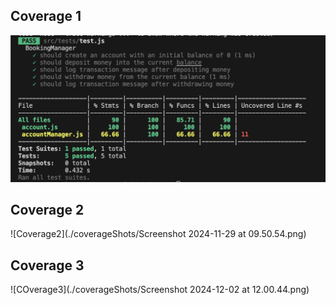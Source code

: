 ## Coverage 1
![Coverage1](./coverageShots/Screenshot%202024-11-21%20at%2011.20.02.png)


## Coverage 2

![Coverage2](./coverageShots/Screenshot 2024-11-29 at 09.50.54.png)


## Coverage 3

![COverage3](./coverageShots/Screenshot 2024-12-02 at 12.00.44.png)
